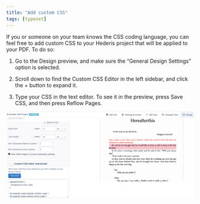 ```yaml
---
title: "Add custom CSS"
tags: [typeset]
---
```

 
<html><body><section data-type="chapter" class="hsecchapter" data-hederis-type="hsecchapter" id="custom-css" data-pi-attrs="id: custom-css; data-tags: typeset;" role="doc-chapter" data-tags="typeset" data-author-name=" " data-book-title=" " title="Add custom CSS"><p class="hblkp" data-hederis-type="hblkp" id="poYeJWLFx">If you or someone on your team knows the CSS coding language, you can feel free to add custom CSS to your Hederis project that will be applied to your PDF. To do so:</p><ol class="hwprnumlist" data-hederis-type="hwprnumlist" id="p6LkdRtb3"><li class="hblkoli" data-hederis-type="hblkoli" id="li4XzOYvqV"><p class="hblkoli" data-hederis-type="hblklip" id="pvDXAzGxg">Go to the Design preview, and make sure the &#8220;General Design Settings&#8221; option is selected.</p></li><li class="hblkoli" data-hederis-type="hblkoli" id="limE27KAGG"><p class="hblkoli" data-hederis-type="hblklip" id="p2s7klhWY">Scroll down to find the Custom CSS Editor in the left sidebar, and click the + button to expand it.</p></li><li class="hblkoli" data-hederis-type="hblkoli" id="liI6PI963x"><p class="hblkoli" data-hederis-type="hblklip" id="pRyAwuKAu">Type your CSS in the text editor. To see it in the preview, press Save CSS, and then press Reflow Pages.</p></li></ol><img data-hederis-type="hblkimg" class="hblkimg" id="p9bbImAYS" src="/images/customcss1.png" data-img-src="/images/customcss1.png"/></section></body></html>
